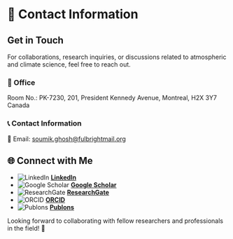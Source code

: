 # 📩 Contact Information

## Get in Touch
For collaborations, research inquiries, or discussions related to atmospheric and climate science, feel free to reach out.

### 📍 Office
Room No.: PK-7230, 
201, President Kennedy Avenue, 
Montreal, H2X 3Y7
Canada

### 📞 Contact Information
📧 Email: [soumik.ghosh@fulbrightmail.org](soumik.ghosh@fulbrightmail.org)

## 🌐 Connect with Me

- ![LinkedIn](https://upload.wikimedia.org/wikipedia/commons/c/ca/LinkedIn_logo_initials.png) [**LinkedIn**](https://www.linkedin.com/in/soumik-ghosh-97004277/?originalSubdomain=ca)
- ![Google Scholar](https://upload.wikimedia.org/wikipedia/commons/c/c7/Google_Scholar_logo.svg) [**Google Scholar**](https://scholar.google.co.in/citations?user=ds5ggVoAAAAJ&hl=en)
- ![ResearchGate](https://upload.wikimedia.org/wikipedia/commons/5/5e/ResearchGate_logo.png) [**ResearchGate**](https://www.researchgate.net/profile/Soumik-Ghosh-2)
- ![ORCID](https://upload.wikimedia.org/wikipedia/commons/0/06/ORCID_iD.svg) [**ORCID**](https://orcid.org/0000-0002-2381-1549)
- ![Publons](https://upload.wikimedia.org/wikipedia/commons/8/88/Web_of_Science_logo.svg) [**Publons**](Your_Publons_URL)

Looking forward to collaborating with fellow researchers and professionals in the field! 🚀
